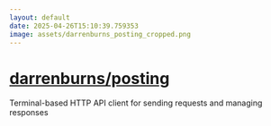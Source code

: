 ```yaml
---
layout: default
date: 2025-04-26T15:10:39.759353
image: assets/darrenburns_posting_cropped.png
---
```


# [darrenburns/posting](https://github.com/darrenburns/posting)

Terminal-based HTTP API client for sending requests and managing responses
